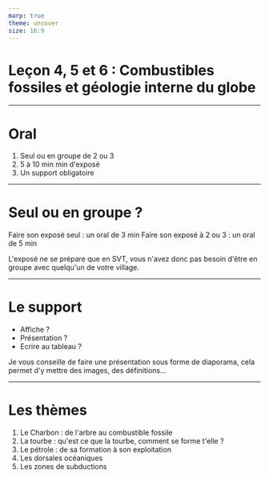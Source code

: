 ```yaml
---
marp: true
theme: uncover
size: 16:9
---
```

<!-- paginate: true -->

# Leçon 4, 5 et 6 : Combustibles fossiles et géologie interne du globe

--- 

# Oral

1. Seul ou en groupe de 2 ou 3
2. 5 à 10 min min d'exposé
3. Un support obligatoire

--- 

# Seul ou en groupe ? 

Faire son exposé seul : un oral de 3 min 
Faire son exposé à 2 ou 3 : un oral de 5 min

L'exposé ne se prépare que en SVT, vous n'avez donc pas besoin d'être en groupe avec quelqu'un de votre village. 

---

# Le support

- Affiche ? 
- Présentation ? 
- Ecrire au tableau ? 


Je vous conseille de faire une présentation sous forme de diaporama, cela permet d'y mettre des images, des définitions... 

--- 

# Les thèmes  

1. Le Charbon : de l'arbre au combustible fossile
2. La tourbe : qu'est ce que la tourbe, comment se forme t'elle ? 
3. Le pétrole : de sa formation à son exploitation
4. Les dorsales océaniques
5. Les zones de subductions 


